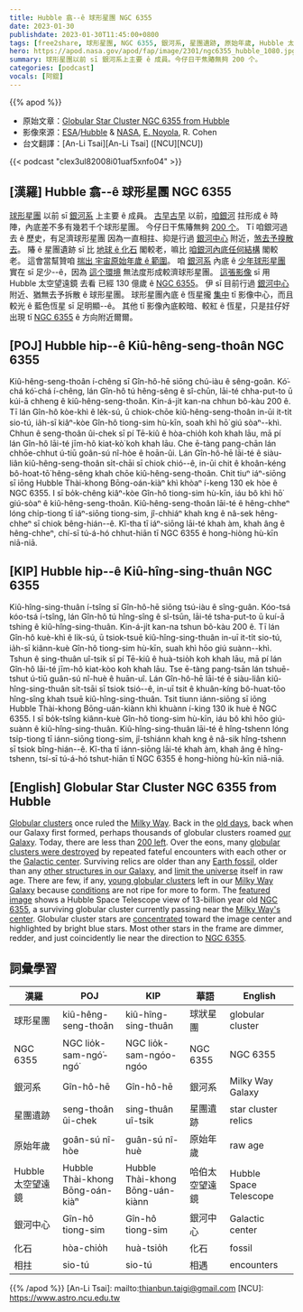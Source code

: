 ```yaml
---
title: Hubble 翕--ê 球形星團 NGC 6355
date: 2023-01-30
publishdate: 2023-01-30T11:45:00+0800
tags: [free2share, 球形星團, NGC 6355, 銀河系, 星團遺跡, 原始年歲, Hubble 太空望遠鏡, 銀河中心, 化石, 相拄]
hero: https://apod.nasa.gov/apod/fap/image/2301/ngc6355_hubble_1080.jpg
summary: 球形星團以前 sī 銀河系上主要 ê 成員。今仔日干焦賰無夠 200 个。
categories: [podcast]
vocals: [阿錕]
---
```


{{% apod %}}

- 原始文章：[Globular Star Cluster NGC 6355 from Hubble](https://apod.nasa.gov/apod/ap230130.html)
- 影像來源：[ESA](https://esa.int)/[Hubble](https://esahubble.org/) & [NASA](https://www.nasa.gov/), [E. Noyola](https://www.as.utexas.edu/astronomy/people/?u=102), R. Cohen
- 台文翻譯：[An-Li Tsai][An-Li Tsai] ([NCU][NCU])

{{< podcast "clex3ul82008i01uaf5xnfo04" >}}

## [漢羅] Hubble 翕--ê 球形星團 NGC 6355
[球形星團][Globular clusters] 以前 sī [銀河系][Milky Way] 上主要 ê 成員。
[古早古早][old days] 以前，[咱銀河][our Galaxy] 拄形成 ê 時陣，內底差不多有幾若千个球形星團。
今仔日干焦賰無夠 [200 个][200 left]。
Tī 咱銀河過去 ê 歷史，有足濟球形星團 因為一直相拄、抑是行過 [銀河中心][Galactic center] 附近，[煞去予搝散去][globular clusters were destroyed]。
賰 ê 星團遺跡 sī 比 [地球 ê 化石][Earth fossil] 閣較老，嘛比 [咱銀河內底任何結構][other structures in our Galaxy] 閣較老。
這會當幫贊咱 [揣出 宇宙原始年歲 ê 範圍][limit the universe]。
咱 [銀河系][Milky Way Galaxy] 內底 ê [少年球形星團][young globular clusters] 實在 sī 足少--ê，因為 [這个環境][conditions] 無法度形成較濟球形星團。
[這張影像][featured image] sī 用 Hubble 太空望遠鏡 去看 已經 130 億歲 ê [NGC 6355][NGC 6355 1]。
伊 sī 目前行過 [銀河中心][Milky Way's center] 附近、猶無去予拆散 ê 球形星團。
球形星團內底 ê 恆星攏 [集中][concentrated] tī 影像中心，而且較光 ê 藍色恆星 sī 足明顯--ê。
其他 tī 影像內底較暗、較紅 ê 恆星，只是拄仔好出現 tī [NGC 6355][NGC 6355 2] ê 方向附近爾爾。

## [POJ] Hubble hip--ê Kiû-hêng-seng-thoân NGC 6355
Kiû-hêng-seng-thoân í-chêng sī Gîn-hô-hē siōng chú-iàu ê sêng-goân.
Kó͘-chá kó͘-chá í-chêng, lán Gîn-hô tú hêng-sêng ê sî-chūn, lāi-té chha-put-to ū kúi-ā chheng ê kiû-hêng-seng-thoân.
Kin-á-ji̍t kan-na chhun bô-kàu 200 ê.
Tī lán Gîn-hô kòe-khì ê le̍k-sú, ū chiok-chōe kiû-hêng-seng-thoân in-ūi it-ti̍t sio-tú, ia̍h-sī kiâⁿ-kòe Gîn-hô tiong-sim hù-kīn, soah khì hō͘ giú sòaⁿ--khì.
Chhun ê seng-thoân ûi-chek sī pí Tē-kiû ê hòa-chio̍h koh khah lāu, mā pí lán Gîn-hô lāi-té jīm-hô kiat-kò͘ koh khah lāu.
Che ē-tàng pang-chān lán chhōe-chhut ú-tiū goân-sú nî-hòe ê hoān-ûi.
Lán Gîn-hô-hē lāi-té ê siàu-liân kiû-hêng-seng-thoân si̍t-chāi sī chiok chió--ê, in-ūi chit ê khoân-kéng bô-hoat-tō͘ hêng-sêng khah chōe kiû-hêng-seng-thoân.
Chit tiuⁿ iáⁿ-siōng sī iōng Hubble Thài-khong Bōng-oán-kiàⁿ khì khòaⁿ í-keng 130 ek hòe ê NGC 6355.
I sī bo̍k-chêng kiâⁿ-kòe Gîn-hô tiong-sim hù-kīn, iáu bô khì hō͘ giú-sòaⁿ ê kiû-hêng-seng-thoân.
Kiû-hêng-seng-thoân lāi-té ê hêng-chheⁿ lóng chi̍p-tiong tī iáⁿ-siōng tiong-sim, jî-chhiáⁿ khah kng ê nâ-sek hêng-chheⁿ sī chiok bêng-hián--ê.
Kî-tha tī iáⁿ-siōng lāi-té khah àm, khah âng ê hêng-chheⁿ, chí-sī tú-á-hó chhut-hiān tī NGC 6355 ê hong-hiòng hù-kīn niā-niā.


## [KIP] Hubble hip--ê Kiû-hîng-sing-thuân NGC 6355
Kiû-hîng-sing-thuân í-tsîng sī Gîn-hô-hē siōng tsú-iàu ê sîng-guân.
Kóo-tsá kóo-tsá í-tsîng, lán Gîn-hô tú hîng-sîng ê sî-tsūn, lāi-té tsha-put-to ū kuí-ā tshing ê kiû-hîng-sing-thuân.
Kin-á-ji̍t kan-na tshun bô-kàu 200 ê.
Tī lán Gîn-hô kuè-khì ê li̍k-sú, ū tsiok-tsuē kiû-hîng-sing-thuân in-uī it-ti̍t sio-tú, ia̍h-sī kiânn-kuè Gîn-hô tiong-sim hù-kīn, suah khì hōo giú suànn--khì.
Tshun ê sing-thuân uî-tsik sī pí Tē-kiû ê huà-tsio̍h koh khah lāu, mā pí lán Gîn-hô lāi-té jīm-hô kiat-kòo koh khah lāu.
Tse ē-tàng pang-tsān lán tshuē-tshut ú-tiū guân-sú nî-huè ê huān-uî.
Lán Gîn-hô-hē lāi-té ê siàu-liân kiû-hîng-sing-thuân si̍t-tsāi sī tsiok tsió--ê, in-uī tsit ê khuân-kíng bô-huat-tōo hîng-sîng khah tsuē kiû-hîng-sing-thuân.
Tsit tiunn iánn-siōng sī iōng Hubble Thài-khong Bōng-uán-kiànn khì khuànn í-king 130 ik huè ê NGC 6355.
I sī bo̍k-tsîng kiânn-kuè Gîn-hô tiong-sim hù-kīn, iáu bô khì hōo giú-suànn ê kiû-hîng-sing-thuân.
Kiû-hîng-sing-thuân lāi-té ê hîng-tshenn lóng tsi̍p-tiong tī iánn-siōng tiong-sim, jî-tshiánn khah kng ê nâ-sik hîng-tshenn sī tsiok bîng-hián--ê.
Kî-tha tī iánn-siōng lāi-té khah àm, khah âng ê hîng-tshenn, tsí-sī tú-á-hó tshut-hiān tī NGC 6355 ê hong-hiòng hù-kīn niā-niā.

## [English] Globular Star Cluster NGC 6355 from Hubble
[Globular clusters][Globular clusters] once ruled the [Milky Way][Milky Way].
Back in the [old days][old days], back when our Galaxy first formed, perhaps thousands of globular clusters roamed [our Galaxy][our Galaxy].
Today, there are less than [200 left][200 left].
Over the eons, many [globular clusters were destroyed][globular clusters were destroyed] by repeated fateful encounters with each other or the [Galactic center][Galactic center].
Surviving relics are older than any [Earth fossil][Earth fossil], older than any [other structures in our Galaxy][other structures in our Galaxy], and [limit the universe][limit the universe] itself in raw age.
There are few, if any, [young globular clusters][young globular clusters] left in our [Milky Way Galaxy][Milky Way Galaxy] because [conditions][conditions] are not ripe for more to form.
The [featured image][featured image] shows a Hubble Space Telescope view of 13-billion year old [NGC 6355][NGC 6355 1], a surviving globular cluster currently passing near the [Milky Way's center][Milky Way's center].
Globular cluster stars are [concentrated][concentrated] toward the image center and highlighted by bright blue stars.
Most other stars in the frame are dimmer, redder, and just coincidently lie near the direction to [NGC 6355][NGC 6355 2].


## 詞彙學習

|漢羅|POJ|KIP|華語|English|
|-|-|-|-|-|
|球形星團|kiû-hêng-seng-thoân|kiû-hîng-sing-thuân|球狀星團|globular cluster|
|NGC 6355|NGC lio̍k-sam-ngó͘-ngó͘|NGC lio̍k-sam-ngóo-ngóo|NGC 6355|NGC 6355|
|銀河系|Gîn-hô-hē|Gîn-hô-hē|銀河系|Milky Way Galaxy|
|星團遺跡|seng-thoân ûi-chek|sing-thuân uî-tsik|星團遺跡|star cluster relics|
|原始年歲|goân-sú nî-hòe|guân-sú nî-huè|原始年歲|raw age|
|Hubble 太空望遠鏡|Hubble Thài-khong Bōng-oán-kiàⁿ|Hubble Thài-khong Bōng-uán-kiànn|哈伯太空望遠鏡|Hubble Space Telescope|
|銀河中心|Gîn-hô tiong-sim|Gîn-hô tiong-sim|銀河中心|Galactic center|
|化石|hòa-chio̍h|huà-tsio̍h|化石|fossil|
|相拄|sio-tú|sio-tú|相遇|encounters|

{{% /apod %}}
[An-Li Tsai]: mailto:thianbun.taigi@gmail.com
[NCU]: https://www.astro.ncu.edu.tw

[copyright]: https://apod.nasa.gov/apod/fap/lib/about_apod.html#srapply
[License]: https://creativecommons.org/licenses/by/2.0/

[Globular clusters]:https://apod.nasa.gov/apod/ap020416.html
[Milky Way]:https://solarsystem.nasa.gov/resources/285/the-milky-way-galaxy/
[old days]:https://apod.nasa.gov/apod/ap001029.html
[our Galaxy]:https://apod.nasa.gov/apod/milky_way.html
[200 left]:https://en.wikipedia.org/wiki/Globular_cluster
[globular clusters were destroyed]:https://ui.adsabs.harvard.edu/abs/1997ApJ...474..223G/abstract
[Galactic center]:https://apod.nasa.gov/apod/ap090925.html
[Earth fossil]:https://en.wikipedia.org/wiki/Fossil
[other structures in our Galaxy]:https://apod.nasa.gov/apod/ap070930.html
[limit the universe]:https://map.gsfc.nasa.gov/universe/uni_age.html
[young globular clusters]:https://apod.nasa.gov/apod/ap080806.html
[Milky Way Galaxy]:https://www.nasa.gov/mission_pages/sunearth/news/gallery/galaxy-location.html
[conditions]:https://www.nasa.gov/mission_pages/hubble/science/virgo_cluster.html
[featured image]:https://esahubble.org/images/potw2301a/
[NGC 6355 1]:https://en.wikipedia.org/wiki/NGC_6355
[Milky Way's center]:https://apod.nasa.gov/apod/ap180729.html
[concentrated]:https://cmg-cmg-tv-10040-prod.cdn.arcpublishing.com/resizer/59uJYA1xkWCYP7fhmbiYheT8rJg=/1440x810/filters:format(jpg):quality(70)/cloudfront-us-east-1.images.arcpublishing.com/cmg/RDRI4ZITA5FPTJFPXBQ7L5YBXM.jpg
[NGC 6355 2]:https://ui.adsabs.harvard.edu/abs/2023arXiv230105227S/abstract
